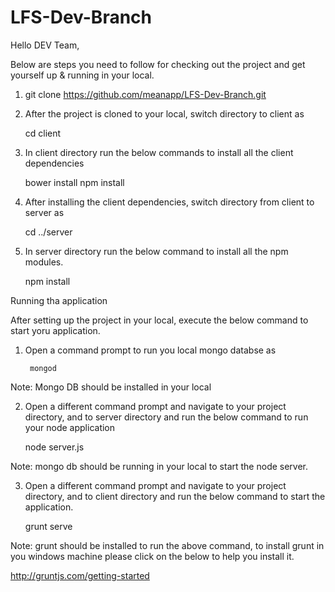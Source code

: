 # LFS-Dev-Branch

Hello DEV Team,

Below are steps you need to follow for checking out the project and get yourself up & running in your local.

1) git clone https://github.com/meanapp/LFS-Dev-Branch.git

2) After the project is cloned to your local, switch directory to client as 

    cd client

3) In client directory run the below commands to install all the client dependencies
    
    bower install
    npm install
    
4) After installing the client dependencies, switch directory from client to server as 

    cd ../server

5) In server directory run the below command to install all the npm modules.
  
    npm install
  
  
Running tha application

After setting up the project in your local, execute the below command to start yoru application.

1) Open a command prompt to run you local mongo databse as

        mongod

  Note: Mongo DB should be installed in your local
  
2) Open a different command prompt and navigate to your project directory, and to server directory and run the below command to run your node application

    node server.js
  
  Note: mongo db should be running in your local to start the node server.
  
3) Open a different command prompt and navigate to your project directory, and to client directory and run the below command to start the application.

     grunt serve
  
  Note: grunt should be installed to run the above command, to install grunt in you windows machine please click on the below to help you install it.
  
  http://gruntjs.com/getting-started
  
